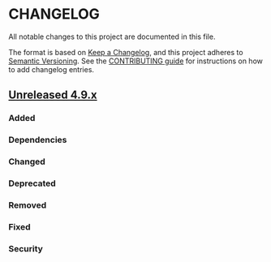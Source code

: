# CHANGELOG
All notable changes to this project are documented in this file.

The format is based on [Keep a Changelog](https://keepachangelog.com/en/1.0.0/), and this project adheres to [Semantic Versioning](https://semver.org/spec/v2.0.0.html). See the [CONTRIBUTING guide](./CONTRIBUTING.md#Changelog) for instructions on how to add changelog entries.

## [Unreleased 4.9.x]
### Added

### Dependencies

### Changed

### Deprecated

### Removed

### Fixed

### Security

[Unreleased 4.9.x]: https://github.com/wazuh/wazuh-indexer/compare/v4.9.1-rc3...4.9.1-rc4
